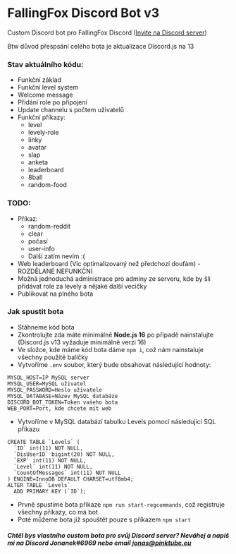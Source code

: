 # FallingFox Discord Bot v3

Custom Discord bot pro FallingFox Discord ([Invite na Discord server](https://invite.gg/fallingfox))

Btw důvod přespsání celého bota je aktualizace Discord.js na 13

### Stav aktuálního kódu:
* Funkční základ
* Funkční level system 
* Welcome message
* Přidání role po připojení
* Update channelu s počtem uživatelů
* Funkční příkazy:
    * level
    * levely-role
    * linky
    * avatar
    * slap
    * anketa 
    * leaderboard
    * 8ball
    * random-food

### TODO: 
* Příkaz:
    * random-reddit
    * clear
    * počasí
    * user-info
    * Další zatím nevím :(
* Web leaderboard (Víc optimalizovaný než předchozí doufám) - ROZDĚLANÉ NEFUNKČNÍ
* Možná jednoduchá administrace pro adminy ze serveru, kde by šli přidávat role za levely a nějaké další vecičky
* Publikovat na plného bota


### Jak spustit bota
* Stáhneme kód bota 
* Zkontrolujte zda máte minimálně **Node.js 16** po případě nainstalujte (Discord.js v13 vyžaduje minimálně verzi 16)
* Ve složce, kde máme kód bota dáme `npm i`, což nám nainstaluje všechny použité balíčky
* Vytvoříme `.env` soubor, který bude obsahovat následující hodnoty:

```
MYSQL_HOST=IP MySQL server
MYSQL_USER=MySQL uživatel
MYSQL_PASSWORD=Heslo uživatele
MYSQL_DATABASE=Název MySQL databáze
DISCORD_BOT_TOKEN=Token vašeho bota
WEB_PORT=Port, kde chcete mít web
```
* Vytvoříme v MySQL databází tabulku Levels pomocí následující SQL příkazu
```
CREATE TABLE `Levels` (
  `ID` int(11) NOT NULL,
  `DisUserID` bigint(20) NOT NULL,
  `EXP` int(11) NOT NULL,
  `Level` int(11) NOT NULL,
  `CountOfMessages` int(11) NOT NULL
) ENGINE=InnoDB DEFAULT CHARSET=utf8mb4;
ALTER TABLE `Levels`
  ADD PRIMARY KEY (`ID`);
```
* Prvně spustíme bota příkaze `npm run start-regcommands`, což registruje všechny příkazy, co má bot
* Poté můžeme bota již spouštět pouze s příkazem `npm start`

##### Chtěl bys vlastního custom bota pro svůj Discord server? Neváhej a napiš mi na Discord Jonanek#6969 nebo email jonas@pinktube.eu
